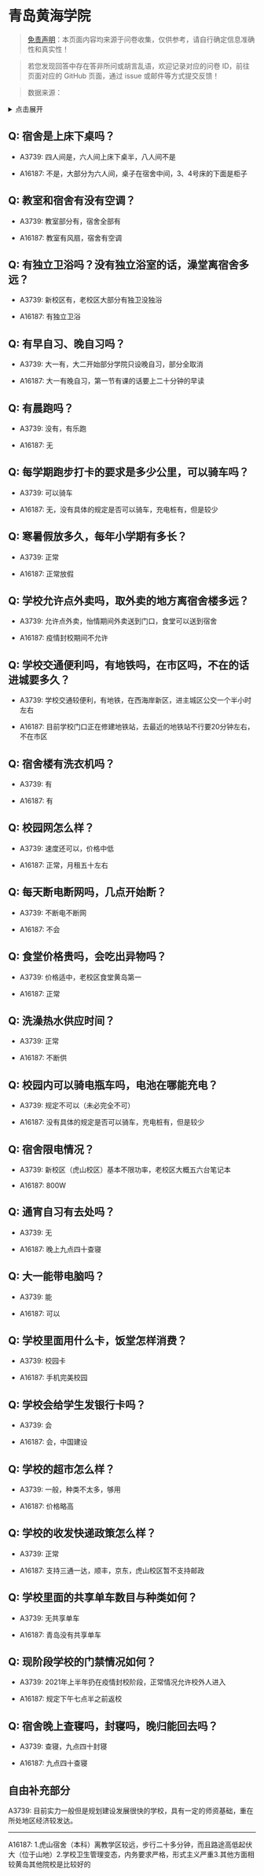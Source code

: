 # 青岛黄海学院

> [免责声明](https://colleges.chat/#_3)：本页面内容均来源于问卷收集，仅供参考，请自行确定信息准确性和真实性！

> 若您发现回答中存在答非所问或胡言乱语，欢迎记录对应的问卷 ID，前往页面对应的 GitHub 页面，通过 issue 或邮件等方式提交反馈！

> 数据来源：

<details><summary>点击展开</summary>
<ul>
<li>A3739: 匿名 (2021 年 07 月)</li>
<li>A16187: 匿名 (2022 年 09 月)</li>
</ul>
</details>

## Q: 宿舍是上床下桌吗？

- A3739: 四人间是，六人间上床下桌半，八人间不是

- A16187: 不是，大部分为六人间，桌子在宿舍中间，3、4号床的下面是柜子

## Q: 教室和宿舍有没有空调？

- A3739: 教室部分有，宿舍全部有

- A16187: 教室有风扇，宿舍有空调

## Q: 有独立卫浴吗？没有独立浴室的话，澡堂离宿舍多远？

- A3739: 新校区有，老校区大部分有独卫没独浴

- A16187: 有独立卫浴

## Q: 有早自习、晚自习吗？

- A3739: 大一有，大二开始部分学院只设晚自习，部分全取消

- A16187: 大一有晚自习，第一节有课的话要上二十分钟的早读

## Q: 有晨跑吗？

- A3739: 没有，有乐跑

- A16187: 无

## Q: 每学期跑步打卡的要求是多少公里，可以骑车吗？

- A3739: 可以骑车

- A16187: 无，没有具体的规定是否可以骑车，充电桩有，但是较少

## Q: 寒暑假放多久，每年小学期有多长？

- A3739: 正常

- A16187: 正常放假

## Q: 学校允许点外卖吗，取外卖的地方离宿舍楼多远？

- A3739: 允许点外卖，怡情期间外卖送到门口，食堂可以送到宿舍

- A16187: 疫情封校期间不允许

## Q: 学校交通便利吗，有地铁吗，在市区吗，不在的话进城要多久？

- A3739: 学校交通较便利，有地铁，在西海岸新区，进主城区公交一个半小时左右

- A16187: 目前学校门口正在修建地铁站，去最近的地铁站不行要20分钟左右，不在市区

## Q: 宿舍楼有洗衣机吗？

- A3739: 有

- A16187: 有

## Q: 校园网怎么样？

- A3739: 速度还可以，价格中低

- A16187: 正常，月租五十左右

## Q: 每天断电断网吗，几点开始断？

- A3739: 不断电不断网

- A16187: 不会

## Q: 食堂价格贵吗，会吃出异物吗？

- A3739: 价格适中，老校区食堂黄岛第一

- A16187: 正常

## Q: 洗澡热水供应时间？

- A3739: 正常

- A16187: 不断供

## Q: 校园内可以骑电瓶车吗，电池在哪能充电？

- A3739: 规定不可以（未必完全不可）

- A16187: 没有具体的规定是否可以骑车，充电桩有，但是较少

## Q: 宿舍限电情况？

- A3739: 新校区（虎山校区）基本不限功率，老校区大概五六台笔记本

- A16187: 800W

## Q: 通宵自习有去处吗？

- A3739: 无

- A16187: 晚上九点四十查寝

## Q: 大一能带电脑吗？

- A3739: 能

- A16187: 可以

## Q: 学校里面用什么卡，饭堂怎样消费？

- A3739: 校园卡

- A16187: 手机完美校园

## Q: 学校会给学生发银行卡吗？

- A3739: 会

- A16187: 会，中国建设

## Q: 学校的超市怎么样？

- A3739: 一般，种类不太多，够用

- A16187: 价格略高

## Q: 学校的收发快递政策怎么样？

- A3739: 正常

- A16187: 支持三通一达，顺丰，京东，虎山校区暂不支持邮政

## Q: 学校里面的共享单车数目与种类如何？

- A3739: 无共享单车

- A16187: 青岛没有共享单车

## Q: 现阶段学校的门禁情况如何？

- A3739: 2021年上半年扔在疫情封校阶段，正常情况允许校外人进入

- A16187: 规定下午七点半之前返校

## Q: 宿舍晚上查寝吗，封寝吗，晚归能回去吗？

- A3739: 查寝，九点四十封寝

- A16187: 九点四十查寝

## 自由补充部分

A3739: 目前实力一般但是规划建设发展很快的学校，具有一定的师资基础，重在所处地区经济较发达。

***

A16187: 1.虎山宿舍（本科）离教学区较远，步行二十多分钟，而且路途高低起伏大（位于山地）2.学校卫生管理变态，内务要求严格，形式主义严重3.其他方面相较黄岛其他院校是比较好的